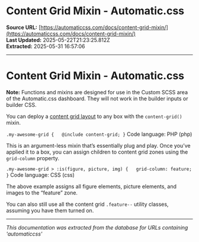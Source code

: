 # Content Grid Mixin - Automatic.css

**Source URL:** [https://automaticcss.com/docs/content-grid-mixin/](https://automaticcss.com/docs/content-grid-mixin/)  
**Last Updated:** 2025-05-22T21:23:25.812Z  
**Extracted:** 2025-05-31 16:57:06

---

# Content Grid Mixin - Automatic.css

**Note:** Functions and mixins are designed for use in the Custom SCSS area of the Automatic.css dashboard. They will not work in the builder inputs or builder CSS.

You can deploy a [content grid layout](https://automaticcss.com/docs/content-grid/) to any box with the `content-grid()` mixin.

`.my-awesome-grid {   @include content-grid; }`
Code language: PHP (php)

This is an argument-less mixin that’s essentially plug and play. Once you’ve applied it to a box, you can assign children to content grid zones using the `grid-column` property.

`.my-awesome-grid > :is(figure, picture, img) {   grid-column: feature; }`
Code language: CSS (css)

The above example assigns all figure elements, picture elements, and images to the “feature” zone.

You can also still use all the content grid `.feature--` utility classes, assuming you have them turned on.

---

*This documentation was extracted from the database for URLs containing 'automaticcss'*
